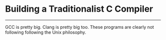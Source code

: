 # Building a Traditionalist C Compiler
---
GCC is pretty big.
Clang is pretty big too.
These programs are clearly not following following the Unix philosophy.
